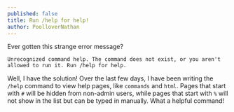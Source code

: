 ```yaml
---
published: false
title: Run /help for help!
author: PoolloverNathan
---
```

Ever gotten this strange error message?
```
Unrecognized command help. The command does not exist, or you aren't allowed to run it. Run /help for help.
```
Well, I have the solution! Over the last few days, I have been writing the `/help` command to view help pages, like `commands` and `html`. Pages that start with `#` will be hidden from non-admin users, while pages that start with `%` will not show in the list but can be typed in manually. What a helpful command!
